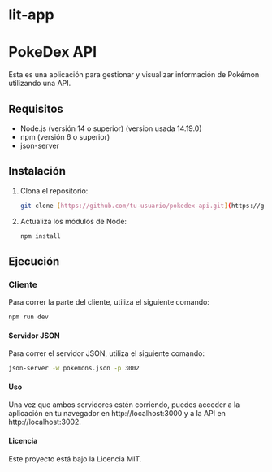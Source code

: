 # lit-app
# PokeDex API

Esta es una aplicación para gestionar y visualizar información de Pokémon utilizando una API.

## Requisitos

- Node.js (versión 14 o superior) (version usada 14.19.0)
- npm (versión 6 o superior)
- json-server

## Instalación

1. Clona el repositorio:
    ```bash
    git clone [https://github.com/tu-usuario/pokedex-api.git](https://github.com/davidesco201/lit-app-podedex.git)

    ```

2. Actualiza los módulos de Node:
    ```bash
    npm install
    ```

## Ejecución

### Cliente

Para correr la parte del cliente, utiliza el siguiente comando:
```bash
npm run dev 
```


#### Servidor JSON
Para correr el servidor JSON, utiliza el siguiente comando:
```bash
json-server -w pokemons.json -p 3002
```

#### Uso
Una vez que ambos servidores estén corriendo, puedes acceder a la aplicación en tu navegador en http://localhost:3000 y a la API en http://localhost:3002.

#### Licencia
Este proyecto está bajo la Licencia MIT.
